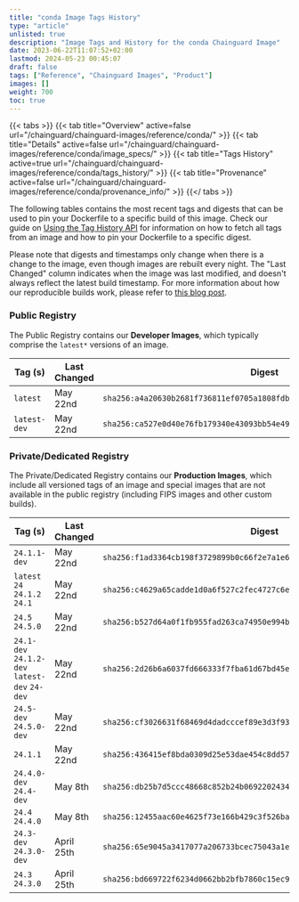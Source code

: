 ```yaml
---
title: "conda Image Tags History"
type: "article"
unlisted: true
description: "Image Tags and History for the conda Chainguard Image"
date: 2023-06-22T11:07:52+02:00
lastmod: 2024-05-23 00:45:07
draft: false
tags: ["Reference", "Chainguard Images", "Product"]
images: []
weight: 700
toc: true
---
```


{{< tabs >}}
{{< tab title="Overview" active=false url="/chainguard/chainguard-images/reference/conda/" >}}
{{< tab title="Details" active=false url="/chainguard/chainguard-images/reference/conda/image_specs/" >}}
{{< tab title="Tags History" active=true url="/chainguard/chainguard-images/reference/conda/tags_history/" >}}
{{< tab title="Provenance" active=false url="/chainguard/chainguard-images/reference/conda/provenance_info/" >}}
{{</ tabs >}}

The following tables contains the most recent tags and digests that can be used to pin your Dockerfile to a specific build of this image. Check our guide on [Using the Tag History API](/chainguard/chainguard-images/using-the-tag-history-api/) for information on how to fetch all tags from an image and how to pin your Dockerfile to a specific digest.

Please note that digests and timestamps only change when there is a change to the image, even though images are rebuilt every night. The "Last Changed" column indicates when the image was last modified, and doesn't always reflect the latest build timestamp. For more information about how our reproducible builds work, please refer to [this blog post](https://www.chainguard.dev/unchained/reproducing-chainguards-reproducible-image-builds).

### Public Registry
The Public Registry contains our **Developer Images**, which typically comprise the `latest*` versions of an image.

| Tag (s)       | Last Changed | Digest                                                                    |
|---------------|--------------|---------------------------------------------------------------------------|
|  `latest`     | May 22nd     | `sha256:a4a20630b2681f736811ef0705a1808fdb0b5651898463c7e45f38e10edbbbf8` |
|  `latest-dev` | May 22nd     | `sha256:ca527e0d40e76fb179340e43093bb54e4911d92354d2c78bc4a3d46957cb60cb` |


### Private/Dedicated Registry
The Private/Dedicated Registry contains our **Production Images**, which include all versioned tags of an image and special images that are not available in the public registry (including FIPS images and other custom builds).

| Tag (s)                                        | Last Changed | Digest                                                                    |
|------------------------------------------------|--------------|---------------------------------------------------------------------------|
|  `24.1.1-dev`                                  | May 22nd     | `sha256:f1ad3364cb198f3729899b0c66f2e7a1e6a4aa88ccd5cbbea8be4b2407968652` |
|  `latest` `24` `24.1.2` `24.1`                 | May 22nd     | `sha256:c4629a65cadde1d0a6f527c2fec4727c6e8f055f55af2de074ca3e7cae5cd6dc` |
|  `24.5` `24.5.0`                               | May 22nd     | `sha256:b527d64a0f1fb955fad263ca74950e994bef9fb5f3c42214020d9e308d6568ae` |
|  `24.1-dev` `24.1.2-dev` `latest-dev` `24-dev` | May 22nd     | `sha256:2d26b6a6037fd666333f7fba61d67bd45e34bd63f66f4497fde8c8f4530db95d` |
|  `24.5-dev` `24.5.0-dev`                       | May 22nd     | `sha256:cf3026631f68469d4dadcccef89e3d3f9360ea3a32a07fae1fc00491a5dde448` |
|  `24.1.1`                                      | May 22nd     | `sha256:436415ef8bda0309d25e53dae454c8dd578d48b81fc1f7d9364b118c024e6ac7` |
|  `24.4.0-dev` `24.4-dev`                       | May 8th      | `sha256:db25b7d5ccc48668c852b24b06922024347fbd1b5fbd4a3c2dbc184f81d5cfa6` |
|  `24.4` `24.4.0`                               | May 8th      | `sha256:12455aac60e4625f73e166b429c3f526ba9e018cc75b7a6339bde4d7b3618fe4` |
|  `24.3-dev` `24.3.0-dev`                       | April 25th   | `sha256:65e9045a3417077a206733bcec75043a1e93822c967c7b576f8a90cd5998c827` |
|  `24.3` `24.3.0`                               | April 25th   | `sha256:bd669722f6234d0662bb2bfb7860c15ec9fd729f1cbdc474765848a2e591ddfb` |

